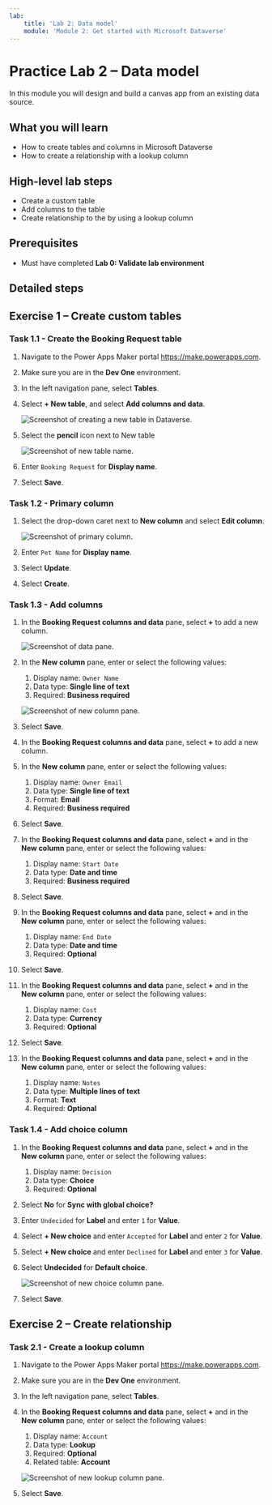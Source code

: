 ```yaml
---
lab:
    title: 'Lab 2: Data model'
    module: 'Module 2: Get started with Microsoft Dataverse'
---
```


# Practice Lab 2 – Data model

In this module you will design and build a canvas app from an existing data source.

## What you will learn

- How to create tables and columns in Microsoft Dataverse
- How to create a relationship with a lookup column

## High-level lab steps

- Create a custom table
- Add columns to the table
- Create relationship to the by using a lookup column
  
## Prerequisites

- Must have completed **Lab 0: Validate lab environment**

## Detailed steps

## Exercise 1 – Create custom tables

### Task 1.1 - Create the Booking Request table

1. Navigate to the Power Apps Maker portal <https://make.powerapps.com>.

1. Make sure you are in the **Dev One** environment.

1. In the left navigation pane, select **Tables**.

1. Select **+ New table**, and select **Add columns and data**.

    ![Screenshot of creating a new table in Dataverse.](../media/create-new-table-dataverse.png)

1. Select the **pencil** icon next to New table

    ![Screenshot of new table name.](../media/table-name.png)

1. Enter `Booking Request` for **Display name**.

1. Select **Save**.

### Task 1.2 - Primary column

1. Select the drop-down caret next to **New column** and select **Edit column**.

    ![Screenshot of primary column.](../media/primary-column.png)

1. Enter `Pet Name` for **Display name**.

1. Select **Update**.

1. Select **Create**.

### Task 1.3 - Add columns

1. In the **Booking Request columns and data** pane, select **+** to add a new column.

    ![Screenshot of data pane.](../media/data-pane.png)

1. In the **New column** pane, enter or select the following values:

   1. Display name: `Owner Name`
   1. Data type: **Single line of text**
   1. Required: **Business required**

    ![Screenshot of new column pane.](../media/new-column-pane.png)

1. Select **Save**.

1. In the **Booking Request columns and data** pane, select **+** to add a new column.

1. In the **New column** pane, enter or select the following values:

   1. Display name: `Owner Email`
   1. Data type: **Single line of text**
   1. Format: **Email**
   1. Required: **Business required**

1. Select **Save**.

1. In the **Booking Request columns and data** pane, select **+** and in the **New column** pane, enter or select the following values:

   1. Display name: `Start Date`
   1. Data type: **Date and time**
   1. Required: **Business required**

1. Select **Save**.

1. In the **Booking Request columns and data** pane, select **+** and in the **New column** pane, enter or select the following values:

   1. Display name: `End Date`
   1. Data type: **Date and time**
   1. Required: **Optional**

1. Select **Save**.

1. In the **Booking Request columns and data** pane, select **+** and in the **New column** pane, enter or select the following values:

   1. Display name: `Cost`
   1. Data type: **Currency**
   1. Required: **Optional**

1. Select **Save**.

1. In the **Booking Request columns and data** pane, select **+** and in the **New column** pane, enter or select the following values:

   1. Display name: `Notes`
   1. Data type: **Multiple lines of text**
   1. Format: **Text**
   1. Required: **Optional**

### Task 1.4 - Add choice column

1. In the **Booking Request columns and data** pane, select **+** and in the **New column** pane, enter or select the following values:

   1. Display name: `Decision`
   1. Data type: **Choice**
   1. Required: **Optional**

1. Select **No** for **Sync with global choice?**

1. Enter `Undecided` for **Label** and enter `1` for **Value**.

1. Select **+ New choice** and enter `Accepted` for **Label** and enter `2` for **Value**.

1. Select **+ New choice** and enter `Declined` for **Label** and enter `3` for **Value**.

1. Select **Undecided** for **Default choice**.

    ![Screenshot of new choice column pane.](../media/new-local-choice.png)

1. Select **Save**.

## Exercise 2 – Create relationship

### Task 2.1 - Create a lookup column

1. Navigate to the Power Apps Maker portal <https://make.powerapps.com>.

1. Make sure you are in the **Dev One** environment.

1. In the left navigation pane, select **Tables**.

1. In the **Booking Request columns and data** pane, select **+** and in the **New column** pane, enter or select the following values:

   1. Display name: `Account`
   1. Data type: **Lookup**
   1. Required: **Optional**
   1. Related table: **Account**

    ![Screenshot of new lookup column pane.](../media/new-lookup.png)

1. Select **Save**.

